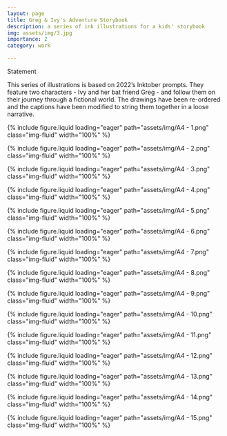 ```yaml
---
layout: page
title: Greg & Ivy's Adventure Storybook
description: a series of ink illustrations for a kids' storybook
img: assets/img/3.jpg
importance: 2
category: work

---
```


Statement

This series of illustrations is based on 2022’s Inktober prompts. They feature two characters - Ivy and her bat friend Greg - and follow them on their journey through a fictional world. The drawings have been re-ordered and the captions have been modified to string them together in a loose narrative.    

{% include figure.liquid loading="eager" path="assets/img/A4 - 1.png" class="img-fluid" width="100%" %}

{% include figure.liquid loading="eager" path="assets/img/A4 - 2.png" class="img-fluid" width="100%" %}

{% include figure.liquid loading="eager" path="assets/img/A4 - 3.png" class="img-fluid" width="100%" %}

{% include figure.liquid loading="eager" path="assets/img/A4 - 4.png" class="img-fluid" width="100%" %}

{% include figure.liquid loading="eager" path="assets/img/A4 - 5.png" class="img-fluid" width="100%" %}

{% include figure.liquid loading="eager" path="assets/img/A4 - 6.png" class="img-fluid" width="100%" %}

{% include figure.liquid loading="eager" path="assets/img/A4 - 7.png" class="img-fluid" width="100%" %}

{% include figure.liquid loading="eager" path="assets/img/A4 - 8.png" class="img-fluid" width="100%" %}

{% include figure.liquid loading="eager" path="assets/img/A4 - 9.png" class="img-fluid" width="100%" %}

{% include figure.liquid loading="eager" path="assets/img/A4 - 10.png" class="img-fluid" width="100%" %}

{% include figure.liquid loading="eager" path="assets/img/A4 - 11.png" class="img-fluid" width="100%" %}

{% include figure.liquid loading="eager" path="assets/img/A4 - 12.png" class="img-fluid" width="100%" %}

{% include figure.liquid loading="eager" path="assets/img/A4 - 13.png" class="img-fluid" width="100%" %}

{% include figure.liquid loading="eager" path="assets/img/A4 - 14.png" class="img-fluid" width="100%" %}

{% include figure.liquid loading="eager" path="assets/img/A4 - 15.png" class="img-fluid" width="100%" %}